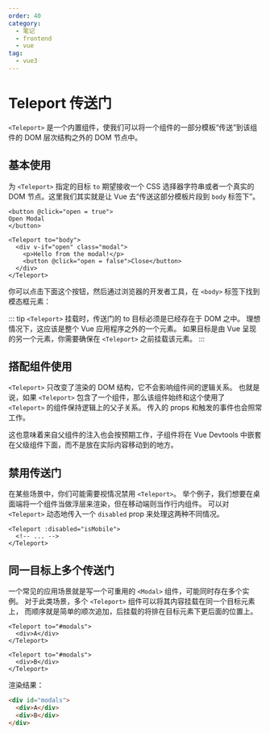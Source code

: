 ```yaml
---
order: 40
category:
  - 笔记
  - frontend
  - vue
tag:
  - vue3
---
```


# Teleport 传送门

`<Teleport>` 是一个内置组件，使我们可以将一个组件的一部分模板“传送”到该组件的 DOM 层次结构之外的 DOM 节点中。

## 基本使用

为 `<Teleport>` 指定的目标 `to` 期望接收一个 CSS 选择器字符串或者一个真实的 DOM 节点。这里我们其实就是让 Vue 去“传送这部分模板片段到 `body` 标签下”。

```vue
<button @click="open = true">
Open Modal
</button>

<Teleport to="body">
  <div v-if="open" class="modal">
    <p>Hello from the modal!</p>
    <button @click="open = false">Close</button>
  </div>
</Teleport>
```

你可以点击下面这个按钮，然后通过浏览器的开发者工具，在 `<body>` 标签下找到模态框元素：

::: tip
`<Teleport>` 挂载时，传送门的 to 目标必须是已经存在于 DOM 之中。
理想情况下，这应该是整个 Vue 应用程序之外的一个元素。
如果目标是由 Vue 呈现的另一个元素，你需要确保在 `<Teleport>` 之前挂载该元素。
:::

## 搭配组件使用

`<Teleport>` 只改变了渲染的 DOM 结构，它不会影响组件间的逻辑关系。
也就是说，如果 `<Teleport>` 包含了一个组件，那么该组件始终和这个使用了 `<Teleport>` 的组件保持逻辑上的父子关系。
传入的 props 和触发的事件也会照常工作。

这也意味着来自父组件的注入也会按预期工作，子组件将在 Vue Devtools 中嵌套在父级组件下面，而不是放在实际内容移动到的地方。

## 禁用传送门

在某些场景中，你们可能需要视情况禁用 `<Teleport>`。
举个例子，我们想要在桌面端将一个组件当做浮层来渲染，但在移动端则当作行内组件。
可以对 `<Teleport>` 动态地传入一个 `disabled` prop 来处理这两种不同情况。

```vue
<Teleport :disabled="isMobile">
  <!-- ... -->
</Teleport>
```

## 同一目标上多个传送门

一个常见的应用场景就是写一个可重用的 `<Modal>` 组件，可能同时存在多个实例。
对于此类场景，多个 `<Teleport>` 组件可以将其内容挂载在同一个目标元素上，
而顺序就是简单的顺次追加，后挂载的将排在目标元素下更后面的位置上。

```vue
<Teleport to="#modals">
  <div>A</div>
</Teleport>

<Teleport to="#modals">
  <div>B</div>
</Teleport>
```

渲染结果：

```html
<div id="modals">
  <div>A</div>
  <div>B</div>
</div>
```
